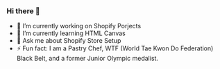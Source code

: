 ### Hi there 👋


- 🔭 I’m currently working on Shopify Porjects
- 🌱 I’m currently learning HTML Canvas
- 💬 Ask me about Shopify Store Setup
- ⚡ Fun fact: I am a Pastry Chef, WTF (World Tae Kwon Do Federation) Black Belt, and a former Junior Olympic medalist.

